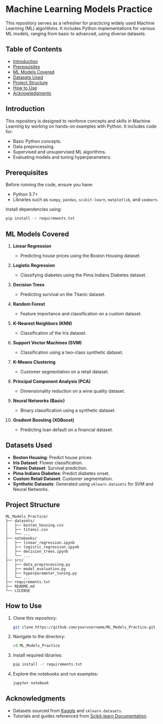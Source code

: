 # Machine Learning Models Practice

This repository serves as a refresher for practicing widely used Machine Learning (ML) algorithms. It includes Python implementations for various ML models, ranging from basic to advanced, using diverse datasets.

## Table of Contents
- [Introduction](#introduction)
- [Prerequisites](#prerequisites)
- [ML Models Covered](#ml-models-covered)
- [Datasets Used](#datasets-used)
- [Project Structure](#project-structure)
- [How to Use](#how-to-use)
- [Acknowledgments](#acknowledgments)

## Introduction
This repository is designed to reinforce concepts and skills in Machine Learning by working on hands-on examples with Python. It includes code for:
- Basic Python concepts.
- Data preprocessing.
- Supervised and unsupervised ML algorithms.
- Evaluating models and tuning hyperparameters.

## Prerequisites
Before running the code, ensure you have:
- Python 3.7+
- Libraries such as `numpy`, `pandas`, `scikit-learn`, `matplotlib`, and `seaborn`.

Install dependencies using:
```bash
pip install -r requirements.txt
```

## ML Models Covered
1. **Linear Regression**
   - Predicting house prices using the Boston Housing dataset.

2. **Logistic Regression**
   - Classifying diabetes using the Pima Indians Diabetes dataset.

3. **Decision Trees**
   - Predicting survival on the Titanic dataset.

4. **Random Forest**
   - Feature importance and classification on a custom dataset.

5. **K-Nearest Neighbors (KNN)**
   - Classification of the Iris dataset.

6. **Support Vector Machines (SVM)**
   - Classification using a two-class synthetic dataset.

7. **K-Means Clustering**
   - Customer segmentation on a retail dataset.

8. **Principal Component Analysis (PCA)**
   - Dimensionality reduction on a wine quality dataset.

9. **Neural Networks (Basic)**
   - Binary classification using a synthetic dataset.

10. **Gradient Boosting (XGBoost)**
    - Predicting loan default on a financial dataset.

## Datasets Used
- **Boston Housing**: Predict house prices.
- **Iris Dataset**: Flower classification.
- **Titanic Dataset**: Survival prediction.
- **Pima Indians Diabetes**: Predict diabetes onset.
- **Custom Retail Dataset**: Customer segmentation.
- **Synthetic Datasets**: Generated using `sklearn.datasets` for SVM and Neural Networks.

## Project Structure
```
ML_Models_Practice/
├── datasets/
│   ├── boston_housing.csv
│   ├── titanic.csv
│   └── ...
├── notebooks/
│   ├── linear_regression.ipynb
│   ├── logistic_regression.ipynb
│   ├── decision_trees.ipynb
│   └── ...
├── src/
│   ├── data_preprocessing.py
│   ├── model_evaluation.py
│   ├── hyperparameter_tuning.py
│   └── ...
├── requirements.txt
├── README.md
└── LICENSE
```

## How to Use
1. Clone this repository:
   ```bash
   git clone https://github.com/yourusername/ML_Models_Practice.git
   ```
2. Navigate to the directory:
   ```bash
   cd ML_Models_Practice
   ```
3. Install required libraries:
   ```bash
   pip install -r requirements.txt
   ```
4. Explore the notebooks and run examples:
   ```bash
   jupyter notebook
   ```

## Acknowledgments
- Datasets sourced from [Kaggle](https://www.kaggle.com/) and `sklearn.datasets`.
- Tutorials and guides referenced from [Scikit-learn Documentation](https://scikit-learn.org/).

